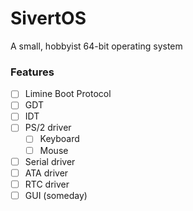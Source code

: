 # SivertOS
A small, hobbyist 64-bit operating system

### Features
- [ ] Limine Boot Protocol
- [ ] GDT
- [ ] IDT
- [ ] PS/2 driver
    - [ ] Keyboard
    - [ ] Mouse
- [ ] Serial driver
- [ ] ATA driver
- [ ] RTC driver
- [ ] GUI (someday)